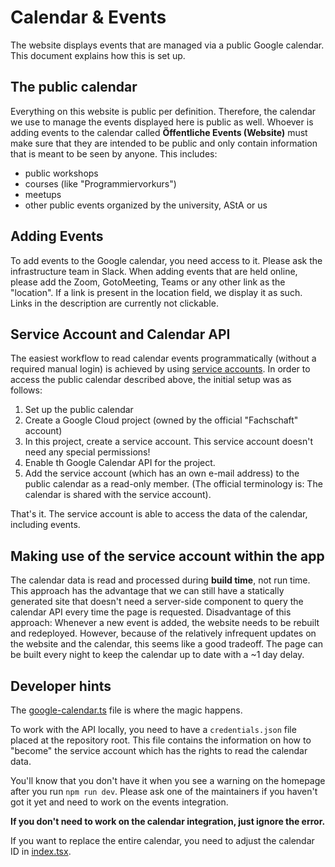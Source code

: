 # Calendar & Events

The website displays events that are managed via a public Google calendar. This
document explains how this is set up.

## The public calendar

Everything on this website is public per definition. Therefore, the calendar we
use to manage the events displayed here is public as well. Whoever is adding
events to the calendar called **Öffentliche Events (Website)** must make sure
that they are intended to be public and only contain information that is meant
to be seen by anyone. This includes:

* public workshops
* courses (like "Programmiervorkurs")
* meetups
* other public events organized by the university, AStA or us

## Adding Events

To add events to the Google calendar, you need access to it. Please ask the
infrastructure team in Slack. When adding events that are held online, please
add the Zoom, GotoMeeting, Teams or any other link as the "location". If a link
is present in the location field, we display it as such. Links in the
description are currently not clickable.

## Service Account and Calendar API

The easiest workflow to read calendar events programmatically (without a
required manual login) is achieved by using
[service accounts](https://cloud.google.com/iam/docs/service-accounts). In order
to access the public calendar described above, the initial setup was as follows:

1. Set up the public calendar
2. Create a Google Cloud project (owned by the official "Fachschaft" account)
3. In this project, create a service account. This service account doesn't need
   any special permissions!
4. Enable th Google Calendar API for the project.
5. Add the service account (which has an own e-mail address) to the public
   calendar as a read-only member. (The official terminology is: The calendar is
   shared with the service account).

That's it. The service account is able to access the data of the calendar,
including events.

## Making use of the service account within the app

The calendar data is read and processed during **build time**, not run time.
This approach has the advantage that we can still have a statically generated
site that doesn't need a server-side component to query the calendar API
every time the page is requested. Disadvantage of this approach: Whenever a new
event is added, the website needs to be rebuilt and redeployed. However, because
of the relatively infrequent updates on the website and the calendar, this seems
like a good tradeoff. The page can be built every night to keep the calendar up
to date with a ~1 day delay.

## Developer hints

The [google-calendar.ts](../components/util/google-calendar.ts) file is where
the magic happens.

To work with the API locally, you need to have a `credentials.json` file placed
at the repository root. This file contains the information on how to "become"
the service account which has the rights to read the calendar data.

You'll know that you don't have it when you see a warning on the homepage after
you run `npm run dev`. Please ask one of the maintainers if you haven't got it
yet and need to work on the events integration.

**If you don't need to work on the calendar integration, just ignore the error.**

If you want to replace the entire calendar, you need to adjust the calendar ID in [index.tsx](../pages/index.tsx).
